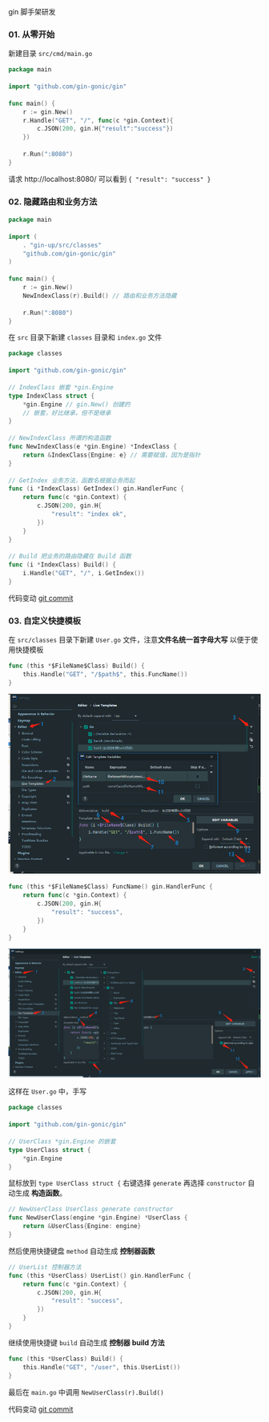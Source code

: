 gin 脚手架研发

### 01. 从零开始

新建目录 `src/cmd/main.go`

```go
package main

import "github.com/gin-gonic/gin"

func main() {
	r := gin.New()
	r.Handle("GET", "/", func(c *gin.Context){
		c.JSON(200, gin.H{"result":"success"})
	})

	r.Run(":8080")
}
```

请求 http://localhost:8080/ 可以看到 `{ "result": "success" }`

### 02. 隐藏路由和业务方法

```go
package main

import (
	. "gin-up/src/classes"
	"github.com/gin-gonic/gin"
)

func main() {
	r := gin.New()
	NewIndexClass(r).Build() // 路由和业务方法隐藏

	r.Run(":8080")
}
```

在 `src` 目录下新建 `classes` 目录和 `index.go` 文件

```go
package classes

import "github.com/gin-gonic/gin"

// IndexClass 嵌套 *gin.Engine
type IndexClass struct {
	*gin.Engine // gin.New() 创建的
	// 嵌套，好比继承，但不是继承
}

// NewIndexClass 所谓的构造函数
func NewIndexClass(e *gin.Engine) *IndexClass {
	return &IndexClass{Engine: e} // 需要赋值，因为是指针
}

// GetIndex 业务方法，函数名根据业务而起
func (i *IndexClass) GetIndex() gin.HandlerFunc {
	return func(c *gin.Context) {
		c.JSON(200, gin.H{
			"result": "index ok",
		})
	}
}

// Build 把业务的路由隐藏在 Build 函数
func (i *IndexClass) Build() {
	i.Handle("GET", "/", i.GetIndex())
}
```

代码变动 [git commit](https://github.com/custer-go/learn-gin/commit/d103180c4c866f505adcbc9b9b367b26dda12397#diff-5f86647f5f70db405f26a54014d77b1d15d913f96b612dc6763b8870041577d8R1)

### 03. 自定义快捷模板

在 `src/classes` 目录下新建 `User.go` 文件，注意**文件名统一首字母大写** 以便于使用快捷模板

```go
func (this *$FileName$Class) Build() {
	this.Handle("GET", "/$path$", this.FuncName())
}
```

<img src="../imgs/18_live_templates.png" style="zoom:95%;" />

```go
func (this *$FileName$Class) FuncName() gin.HandlerFunc {
	return func(c *gin.Context) {
		c.JSON(200, gin.H{
			"result": "success",
		})
	}
}
```

<img src="../imgs/19_live_templates.png" style="zoom:95%;" />

这样在 `User.go` 中，手写 

```go
package classes

import "github.com/gin-gonic/gin"

// UserClass *gin.Engine 的嵌套
type UserClass struct {
	*gin.Engine
}
```

鼠标放到 `type UserClass struct {` 右键选择 `generate` 再选择 `constructor` 自动生成 **构造函数**。

```go
// NewUserClass UserClass generate constructor
func NewUserClass(engine *gin.Engine) *UserClass {
	return &UserClass{Engine: engine}
}
```

然后使用快捷键盘 `method` 自动生成 **控制器函数**

```go
// UserList 控制器方法
func (this *UserClass) UserList() gin.HandlerFunc {
	return func(c *gin.Context) {
		c.JSON(200, gin.H{
			"result": "success",
		})
	}
}
```

继续使用快捷键 `build` 自动生成 **控制器 build 方法**

```go
func (this *UserClass) Build() {
	this.Handle("GET", "/user", this.UserList())
}
```

最后在 `main.go` 中调用 `NewUserClass(r).Build()`

代码变动 [git commit]()